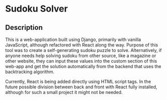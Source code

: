 # Sudoku Solver

## Description

This is a web-application built using Django, primarily with vanilla JavaScript, although refactored with React along the way.
Purpose of this tool was to create a self-generating sudoku puzzle to solve. Alternatively, if anyone needs help
solving sudoku from other source, like a magazine or other website, they can input these values into the custom section
of this web-app and get the solution automatically from the backend that uses the backtracking algorithm.

Currently, React is being added directly using HTML script tags. In the future possible division between back and front with React
fully installed, although for such a small project it might not be needed.


